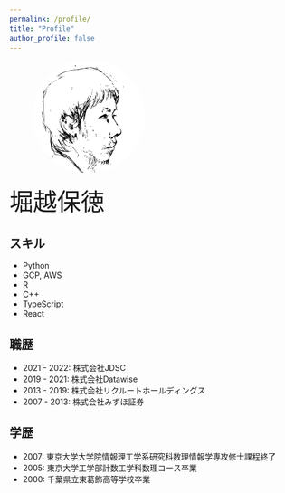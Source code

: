 ```yaml
---
permalink: /profile/
title: "Profile"
author_profile: false
---
```


<figure >
    <img
        style="border-radius: 50%; max-width: 200px"
        src="/assets/images/bio-photo.png" alt="face of author">
</figure>

<div style="font-size: 3em">
堀越保徳
</div>

## スキル

- Python
- GCP, AWS
- R
- C++
- TypeScript
- React

## 職歴
- 2021 - 2022: 株式会社JDSC
- 2019 - 2021: 株式会社Datawise
- 2013 - 2019: 株式会社リクルートホールディングス
- 2007 - 2013: 株式会社みずほ証券

## 学歴
- 2007: 東京大学大学院情報理工学系研究科数理情報学専攻修士課程終了
- 2005: 東京大学工学部計数工学科数理コース卒業
- 2000: 千葉県立東葛飾高等学校卒業
